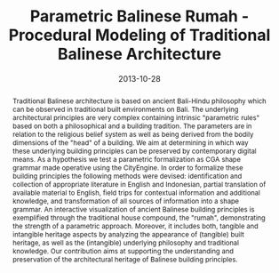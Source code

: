 ---
abstract: 'Traditional Balinese architecture is based on ancient Bali-Hindu philosophy
  which can be observed in traditional built environments on Bali. The underlying
  architectural principles are very complex containing intrinsic "parametric rules"
  based on both a philosophical and a building tradition. The parameters are in relation
  to the religious belief system as well as being derived from the bodily dimensions
  of the "head" of a building. We aim at determining in which way these underlying
  building principles can be preserved by contemporary digital means. As a hypothesis
  we test a parametric formalization as CGA shape grammar made operative using the
  CityEngine. In order to formalize these building principles the following methods
  were devised: identification and collection of appropriate literature in English
  and Indonesian, partial translation of available material to English, field trips
  for contextual information and additional knowledge, and transformation of all sources
  of information into a shape grammar. An interactive visualization of ancient Balinese
  building principles is exemplified through the traditional house compound, the "rumah",
  demonstrating the strength of a parametric approach. Moreover, it includes both,
  tangible and intangible heritage aspects by analyzing the appearance of (tangible)
  built heritage, as well as the (intangible) underlying philosophy and traditional
  knowledge. Our contribution aims at supporting the understanding and preservation
  of the architectural heritage of Balinese building principles.'
authors:
- Peter Ferschin
- Monika Di Angelo
- Galina Paskaleva
date: '2013-10-28'
featured: false
links:
- name: Publik
  url: https://publik.tuwien.ac.at/showentry.php?ID=223198&lang=2
publication: 'Vortrag: 2013 Digital Heritage International Congress, Marseille, France;
  28.10.2013 - 01.11.2013; in: "2013 Digital Heritage International Congress", A.
  Addison, G. Guidi, L. De Luca, S. Pescarin (Hrg.); IEEE, CFP1308W-USB (2013), ISBN:
  978-1-4799-3169-9; S. 199 - 206'
publication_types:
- '1'
publishDate: '2013-10-28'
title: Parametric Balinese Rumah - Procedural Modeling of Traditional Balinese Architecture
url_pdf: http://publik.tuwien.ac.at/files/PubDat_223198.pdf
---